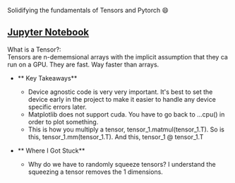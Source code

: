 Solidifying the fundamentals of Tensors and Pytorch 😄

## [Jupyter Notebook](https://github.com/AishaEvering/PyTorch_Exercises/blob/main/00_pytorch_fundamentals_exercises.ipynb)

What is a Tensor?:<br>
Tensors are n-dememsional arrays with the implicit assumption that they ca run on a GPU. They are fast. Way faster than arrays.

- ** Key Takeaways**

  - Device agnostic code is very very important. It's best to set the device early in the project to make it easier to handle any device specific errors later.
  - Matplotlib does not support cuda. You have to go back to ...cpu() in order to plot something.
  - This is how you multiply a tensor, tensor_1.matmul(tensor_1.T). So is this, tensor_1.mm(tensor_1.T). And this, tensor_1 @ tensor_1.T

- ** Where I Got Stuck**
  - Why do we have to randomly squeeze tensors? I understand the squeezing a tensor removes the 1 dimensions.
